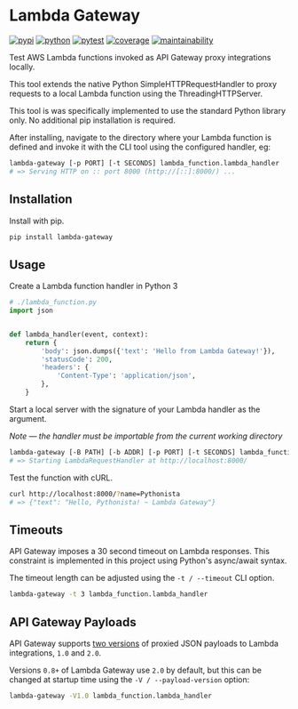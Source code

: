 # Lambda Gateway

[![pypi](https://img.shields.io/pypi/v/lambda-gateway?color=yellow&logo=python&logoColor=eee&style=flat-square)](https://pypi.org/project/lambda-gateway/)
[![python](https://img.shields.io/pypi/pyversions/lambda-gateway?logo=python&logoColor=eee&style=flat-square)](https://pypi.org/project/lambda-gateway/)
[![pytest](https://img.shields.io/github/workflow/status/amancevice/python-lambda-gateway/pytest?logo=github&style=flat-square)](https://github.com/amancevice/python-lambda-gateway/actions)
[![coverage](https://img.shields.io/codeclimate/coverage/amancevice/python-lambda-gateway?logo=code-climate&style=flat-square)](https://codeclimate.com/github/amancevice/python-lambda-gateway/test_coverage)
[![maintainability](https://img.shields.io/codeclimate/maintainability/amancevice/python-lambda-gateway?logo=code-climate&style=flat-square)](https://codeclimate.com/github/amancevice/python-lambda-gateway/maintainability)

Test AWS Lambda functions invoked as API Gateway proxy integrations locally.

This tool extends the native Python SimpleHTTPRequestHandler to proxy requests to a local Lambda function using the ThreadingHTTPServer.

This tool is was specifically implemented to use the standard Python library only. No additional pip installation is required.

After installing, navigate to the directory where your Lambda function is defined and invoke it with the CLI tool using the configured handler, eg:

```bash
lambda-gateway [-p PORT] [-t SECONDS] lambda_function.lambda_handler
# => Serving HTTP on :: port 8000 (http://[::]:8000/) ...
```

## Installation

Install with pip.

```bash
pip install lambda-gateway
```

## Usage

Create a Lambda function handler in Python 3

```python
# ./lambda_function.py
import json


def lambda_handler(event, context):
    return {
        'body': json.dumps({'text': 'Hello from Lambda Gateway!'}),
        'statusCode': 200,
        'headers': {
            'Content-Type': 'application/json',
        },
    }
```

Start a local server with the signature of your Lambda handler as the argument.

_Note — the handler must be importable from the current working directory_

```bash
lambda-gateway [-B PATH] [-b ADDR] [-p PORT] [-t SECONDS] lambda_function.lambda_handler
# => Starting LambdaRequestHandler at http://localhost:8000/
```

Test the function with cURL.

```bash
curl http://localhost:8000/?name=Pythonista
# => {"text": "Hello, Pythonista! ~ Lambda Gateway"}
```

## Timeouts

API Gateway imposes a 30 second timeout on Lambda responses. This constraint is implemented in this project using Python's async/await syntax.

The timeout length can be adjusted using the `-t / --timeout` CLI option.

```bash
lambda-gateway -t 3 lambda_function.lambda_handler
```

## API Gateway Payloads

API Gateway supports [two versions](https://docs.aws.amazon.com/apigateway/latest/developerguide/http-api-develop-integrations-lambda.html) of proxied JSON payloads to Lambda integrations, `1.0` and `2.0`.

Versions `0.8+` of Lambda Gateway use `2.0` by default, but this can be changed at startup time using the `-V / --payload-version` option:

```bash
lambda-gateway -V1.0 lambda_function.lambda_handler
```
